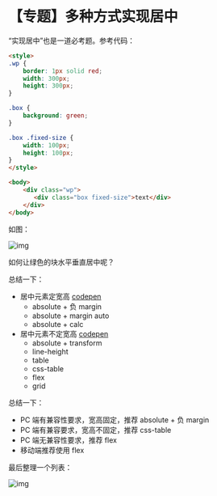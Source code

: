 # 【专题】多种方式实现居中

“实现居中”也是一道必考题。参考代码：

```html
<style>
.wp {
    border: 1px solid red;
    width: 300px;
    height: 300px;
}

.box {
    background: green;    
}

.box .fixed-size {
    width: 100px;
    height: 100px;
}
</style>

<body>
    <div class="wp">
       <div class="box fixed-size">text</div>
    </div>
</body>
```

如图：

![img](https://images.gitbook.cn/5c895260-8916-11e9-b157-776f1929e232)

如何让绿色的块水平垂直居中呢？

总结一下：

- 居中元素定宽高 [codepen](https://codepen.io/RealAaron/pen/WNergBj)
  - absolute + 负 margin 
  - absolute + margin auto 
  - absolute + calc 
- 居中元素不定宽高 [codepen](https://codepen.io/RealAaron/pen/WNergBj)
  - absolute + transform 
  - line-height 
  - table 
  - css-table 
  - flex 
  - grid 

总结一下：

- PC 端有兼容性要求，宽高固定，推荐 absolute + 负 margin
- PC 端有兼容要求，宽高不固定，推荐 css-table
- PC 端无兼容性要求，推荐 flex
- 移动端推荐使用 flex

最后整理一个列表：

![img](https://images.gitbook.cn/8cce31c0-8916-11e9-88f0-f1d5a1392b19)